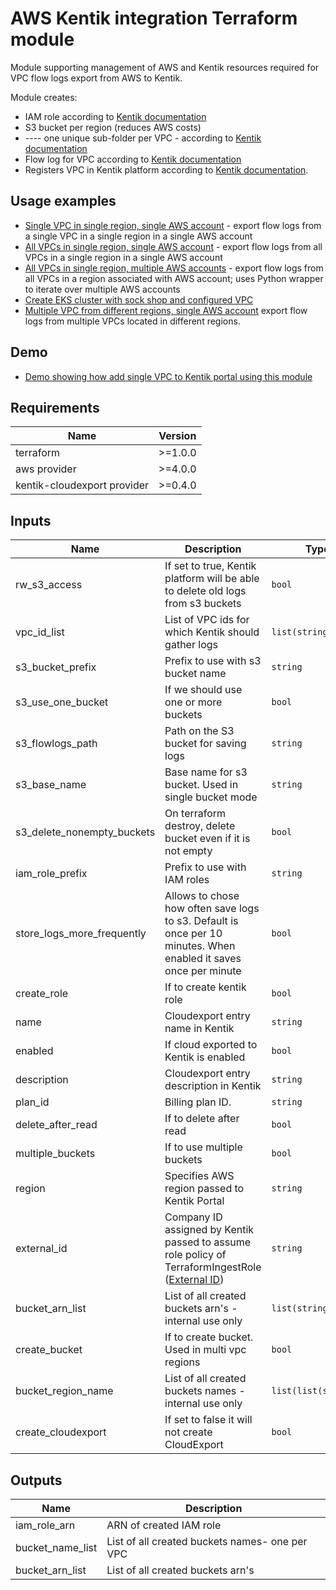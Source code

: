 # AWS Kentik integration Terraform module

Module supporting management of AWS and Kentik resources required for VPC flow logs export from AWS to Kentik.

Module creates:
* IAM role according to [Kentik documentation](https://kb.kentik.com/Fc14.htm#Fc14-Create_an_AWS_Role)
* S3 bucket per region (reduces AWS costs)
* ---- one unique sub-folder per VPC - according to [Kentik documentation](https://kb.kentik.com/Fc14.htm#Fc14-Create_an_S3_Bucket)
* Flow log for VPC according to [Kentik documentation](https://kb.kentik.com/Fc14.htm#Fc14-Configure_Log_Publishing)
* Registers VPC in Kentik platform according to [Kentik documentation](https://kb.kentik.com/v0/Bd06.htm#Bd06-Create_a_Cloud_in_Kentik).

## Usage examples

* [Single VPC in single region, single AWS account](examples/single-vpc) - export flow logs from a single VPC in a single region in a single AWS account
* [All VPCs in single region, single AWS account](examples/all-vpc-from-region) - export flow logs from all VPCs in a single region in a single AWS account
* [All VPCs in single region, multiple AWS accounts](examples/multiple-aws-accounts-multiple-vpc-setup) - export flow logs from all VPCs in a region associated with AWS account; uses Python wrapper to iterate over multiple AWS accounts
* [Create EKS cluster with sock shop and configured VPC](examples/sock-shop-eks)
* [Multiple VPC from different regions, single AWS account](examples/multiple-vpc-regions) export flow logs from multiple VPCs located in different regions.  
## Demo

* [Demo showing how add single VPC to Kentik portal using this module](demo)

## Requirements

| Name | Version |
|------|---------|
| terraform | >=1.0.0 |
| aws provider | >=4.0.0 |
| kentik-cloudexport provider | >=0.4.0 |


## Inputs

| Name                          | Description                                                                                                      | Type                 | Default                        | Required |
|-------------------------------|------------------------------------------------------------------------------------------------------------------|----------------------|--------------------------------|:--------:|
| rw\_s3\_access                | If set to true, Kentik platform will be able to delete old logs from s3 buckets                                  | `bool`               | ` `                            |   yes    |
| vpc\_id\_list                 | List of VPC ids for which Kentik should gather logs                                                              | `list(string)`       | `[]`                           |   yes    |
| s3\_bucket\_prefix            | Prefix to use with s3 bucket name                                                                                | `string`             | `kentik`                       |    no    |
| s3\_use\_one\_bucket          | If we should use one or more buckets                                                                             | `bool`               | `true`                         |    no    |
| s3\_flowlogs\_path            | Path on the S3 bucket for saving logs                                                                            | `string`             | ``                             |    no    |
| s3\_base\_name                | Base name for s3 bucket. Used in single bucket mode                                                              | `string`             | `ingest-bucket`                |    no    |
| s3_delete_nonempty_buckets    | On terraform destroy, delete bucket even if it is not empty                                                      | `bool`               | `false`                        |    no    |
| iam\_role\_prefix             | Prefix to use with IAM roles                                                                                     | `string`             | `Kentik`                       |    no    |
| store\_logs\_more\_frequently | Allows to chose how often save logs to s3. Default is once per 10 minutes. When enabled it saves once per minute | `bool`               | `false`                        |    no    |
| create\_role                  | If to create kentik role                                                                                         | `bool`               | `true`                         |    no    |
| name                          | Cloudexport entry name in Kentik                                                                                 | `string`             | `terraform_aws_exported_cloud` |    no    |
| enabled                       | If cloud exported to Kentik is enabled                                                                           | `bool`               | `true`                         |    no    |
| description                   | Cloudexport entry description in Kentik                                                                          | `string`             | ``                             |    no    |
| plan\_id                      | Billing plan ID.                                                                                                 | `string`             |                                |    no    |
| delete\_after\_read           | If to delete after read                                                                                          | `bool`               | `false`                        |    no    |
| multiple\_buckets             | If to use multiple buckets                                                                                       | `bool`               | `false`                        |    no    |
| region                        | Specifies AWS region passed to Kentik Portal                                                                     | `string`             |                                |   yes    |
| external_id                   | Company ID assigned by Kentik passed to assume role policy of TerraformIngestRole ([External ID][1])             | `string`             | ``                             |    no    |
| bucket_arn_list               | List of all created buckets arn's - internal use only                                                            | `list(string)`       | `null`                         |    no    |
| create_bucket                 | If to create bucket. Used in multi vpc regions                                                                   | `bool`               | `true`                         |    no    |
| bucket_region_name            | List of all created buckets names - internal use only                                                            | `list(list(string))` | `null`                         |    no    |
| create_cloudexport            | If set to false it will not create CloudExport                                                                   | `bool`               | `true`                         |    no    |

[1]: https://aws.amazon.com/blogs/security/how-to-use-external-id-when-granting-access-to-your-aws-resources/

## Outputs

| Name               | Description                                    |
|--------------------|------------------------------------------------|
| iam\_role\_arn     | ARN of created IAM role                        |
| bucket\_name\_list | List of all created buckets names- one per VPC |
| bucket_arn_list    | List of all created buckets arn's              |
